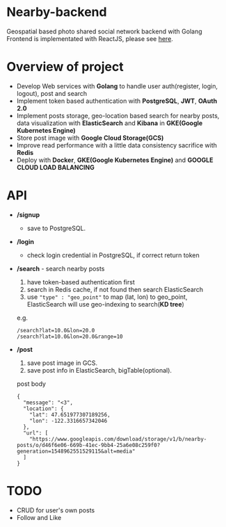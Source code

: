 # Nearby-backend
Geospatial based photo shared social network backend with Golang<br>
Frontend is implementated with ReactJS, please see [here](https://github.com/ZedYeung/nearby-frontend).

# Overview of project
- Develop Web services with **Golang** to handle user auth(register, login, logout), post and search
- Implement token based authentication with **PostgreSQL**, **JWT**, **OAuth 2.0**
- Implement posts storage, geo-location based search for nearby posts, data visualization  with **ElasticSearch** and **Kibana** in **GKE(Google Kubernetes Engine)**
- Store post image with **Google Cloud Storage(GCS)**
- Improve read performance with a little data consistency sacrifice with **Redis**
- Deploy with **Docker**, **GKE(Google Kubernetes Engine)** and **GOOGLE CLOUD LOAD BALANCING**

# API
- **/signup**
  * save to PostgreSQL.
- **/login**
  * check login credential in PostgreSQL, if correct return token
- **/search** - search nearby posts
  1. have token-based authentication first
  2. search in Redis cache, if not found then search ElasticSearch
  3. use  `"type" : "geo_point"` to map (lat, lon) to geo_point, ElasticSearch will use geo-indexing to search(**KD tree**)

  e.g.
  ```
  /search?lat=10.0&lon=20.0
  /search?lat=10.0&lon=20.0&range=10
  ```
- **/post**
  1. save post image in GCS. 
  2. save post info in ElasticSearch, bigTable(optional).

  post body
  ```
  {
    "message": "<3",
    "location": {
      "lat": 47.651977307189256,
      "lon": -122.3316657342046
    },
    "url": [
      "https://www.googleapis.com/download/storage/v1/b/nearby-posts/o/d46f6e06-669b-41ec-9bb4-25a6e08c259f0?generation=1548962551529115&alt=media"
    ]
  }
  ```

# TODO
* CRUD for user's own posts
* Follow and Like

